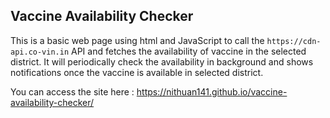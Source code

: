 ## Vaccine Availability Checker

This is a basic web page using html and JavaScript to call the `https://cdn-api.co-vin.in` API and fetches the availability of vaccine in the selected district. It will periodically check the availability in background and shows notifications once the vaccine is available in selected district.

You can access the site here : https://nithuan141.github.io/vaccine-availability-checker/ 
